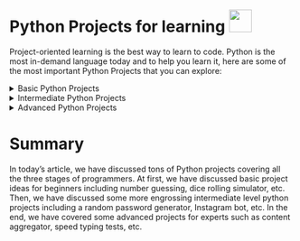 # Python Projects for learning <img src="https://user-images.githubusercontent.com/84164009/124173698-ffef5780-da70-11eb-8532-defa8a549afd.png" width="40px" height="40px">

Project-oriented learning is the best way to learn to code. Python is the most in-demand language today and to help you learn it, here are some of the most important Python Projects that you can explore:

<details>
<summary>Basic Python Projects</summary>

* Hangman Project in Python
* Rock Paper Scissors Python Game
* Dice Rolling Simulator in Python
* Email Slicer Project
* Mad Libs Generator Python Game
* Message Encode-Decode in Python Game
* Magic 8 Ball Game
* Target Practice Game
* Alarm Clock with GUI
* Binary Search Algorithm
* Desktop Notifier App in Python
* Covert Text To Speech in Python
* Clickomania Game
* Python BattleShip Game
* Yotube Videos Downloader
* Languaje Translator in Python Project
* Python Website Blocker
* Python Flappy Bird Game
</details>

<details>
<summary>Intermediate Python Projects</summary>

* Python Tic Tac Toe Game
* Calculator in Python
* 2048 Game
* Countdown Clock and Timer
* Currency Converter in Python
* Random Password Generator in Python
* Memory Puzzle Game
* Address Book in Python
* Slide Puzzle Game
* Text Editor in Python
* Python Snake Game
* Random Wikipedia Article
* Reddit Bot
* Python Command-Line Application
* Instagram Bot in Python
* Steganography in Python
* Python Pacman Game
* Python Ping Pong Game
</details>

<details>
<summary>Advanced Python Projects</summary> 

* Speed Typing Test in Python
* Library Management System
* Python Ludo Game
* Keyboard Jump Game
* Pinball Game
* Content Aggregator
* Bulk File Rename/Image Resize Application
* 2D Drag Racing Game
* Fruit Ninja Game
* Python File Manager
* Plagiarism Checker in Python
* Web Crawler in Python
* Music Player in Python
* Price Comparison Extension
* Tetris Game
* Python Sudoku Game
* Tank Fight Game
* COVID-19 Spread Analysis in Python
* Instagram Photo Downloader Python
</details>

# Summary

<p>In today’s article, we have discussed tons of Python projects covering all the three stages of programmers.
At first, we have discussed basic project ideas for beginners including number guessing, dice rolling simulator, etc.
Then, we have discussed some more engrossing intermediate level python projects including a random password generator, Instagram bot, etc.
In the end, we have covered some advanced projects for experts such as content aggregator, speed typing tests, etc.<p>
